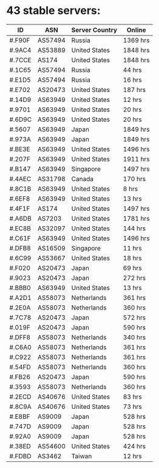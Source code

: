 # 43 stable servers:

| ID | ASN | Server Country | Online |
| ------ | ------ | ------ | ------ |
| #.F90F | AS57494 | Russia | 1369 hrs |
| #.9AC4 | AS53889 | United States | 1848 hrs |
| #.7CCE | AS174 | United States | 1848 hrs |
| #.1C65 | AS57494 | Russia | 44 hrs |
| #.E1D5 | AS57494 | Russia | 16 hrs |
| #.E702 | AS20473 | United States | 187 hrs |
| #.14D9 | AS63949 | United States | 12 hrs |
| #.9701 | AS63949 | United States | 20 hrs |
| #.6D9C | AS63949 | United States | 20 hrs |
| #.5607 | AS63949 | Japan | 1849 hrs |
| #.973A | AS63949 | Japan | 1849 hrs |
| #.BE3E | AS63949 | United States | 1496 hrs |
| #.207F | AS63949 | United States | 1911 hrs |
| #.B147 | AS63949 | Singapore | 1497 hrs |
| #.4AEC | AS31798 | Canada | 170 hrs |
| #.8C1B | AS63949 | United States | 8 hrs |
| #.6EF8 | AS63949 | United States | 13 hrs |
| #.4F1F | AS174 | United States | 1497 hrs |
| #.A6DB | AS7203 | United States | 1781 hrs |
| #.EC8B | AS32097 | United States | 144 hrs |
| #.C61F | AS63949 | United States | 1496 hrs |
| #.DFB8 | AS16509 | Singapore | 11 hrs |
| #.6C99 | AS53667 | United States | 18 hrs |
| #.F020 | AS20473 | Japan | 69 hrs |
| #.9023 | AS20473 | Japan | 272 hrs |
| #.BBB0 | AS63949 | United States | 13 hrs |
| #.A2D1 | AS58073 | Netherlands | 361 hrs |
| #.2E0A | AS58073 | Netherlands | 360 hrs |
| #.7C78 | AS20473 | Japan | 572 hrs |
| #.019F | AS20473 | Japan | 590 hrs |
| #.DFF8 | AS58073 | Netherlands | 340 hrs |
| #.C6A0 | AS58073 | Netherlands | 361 hrs |
| #.C922 | AS58073 | Netherlands | 361 hrs |
| #.54FD | AS58073 | Netherlands | 360 hrs |
| #.FB26 | AS20473 | Japan | 590 hrs |
| #.3593 | AS58073 | Netherlands | 360 hrs |
| #.2ECD | AS40676 | United States | 83 hrs |
| #.8C9A | AS40676 | United States | 73 hrs |
| #.E8BF | AS9009 | Japan | 528 hrs |
| #.747D | AS9009 | Japan | 528 hrs |
| #.92A0 | AS9009 | Japan | 528 hrs |
| #.38ED | AS54600 | United States | 424 hrs |
| #.FDBD | AS3462 | Taiwan | 12 hrs |

